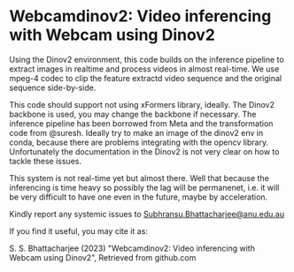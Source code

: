 # Webcamdinov2: Video inferencing with Webcam using Dinov2

Using the Dinov2 environment,  this code builds on the inference pipeline to extract images in realtime and process videos in almost real-time. We use mpeg-4 codec to clip the feature extractd video sequence and the original sequence side-by-side. 

This code should support not using xFormers library, ideally. The Dinov2 backbone is used, you may change the backbone if necessary. The inference pipeline has been borrowed from Meta and the transformation code from @suresh. Ideally try to make an image of the dinov2 env in conda, because there are problems integrating with the opencv library. Unfortunately the documentation in the Dinov2 is not very clear on how to tackle these issues.

This system is not real-time yet but almost there. Well that because the inferencing is time heavy so possibly the lag will be permanenet, i.e. it will be very difficult to have one even in the future, maybe by acceleration.

Kindly report any systemic issues to Subhransu.Bhattacharjee@anu.edu.au

If you find it useful, you may cite it as: 

S. S. Bhattacharjee (2023) "Webcamdinov2: Video inferencing with Webcam using Dinov2", Retrieved from github.com

